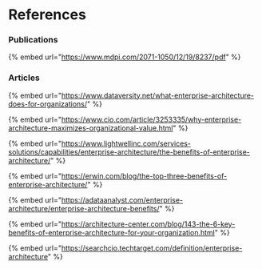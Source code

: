 # References

### Publications

{% embed url="https://www.mdpi.com/2071-1050/12/19/8237/pdf" %}

### Articles

{% embed url="https://www.dataversity.net/what-enterprise-architecture-does-for-organizations/" %}

{% embed url="https://www.cio.com/article/3253335/why-enterprise-architecture-maximizes-organizational-value.html" %}

{% embed url="https://www.lightwellinc.com/services-solutions/capabilities/enterprise-architecture/the-benefits-of-enterprise-architecture/" %}

{% embed url="https://erwin.com/blog/the-top-three-benefits-of-enterprise-architecture/" %}

{% embed url="https://adataanalyst.com/enterprise-architecture/enterprise-architecture-benefits/" %}

{% embed url="https://architecture-center.com/blog/143-the-6-key-benefits-of-enterprise-architecture-for-your-organization.html" %}

{% embed url="https://searchcio.techtarget.com/definition/enterprise-architecture" %}

### 

